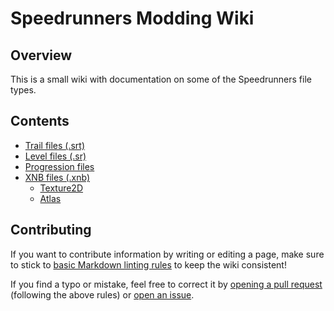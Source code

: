 
# Speedrunners Modding Wiki

## Overview

This is a small wiki with documentation on some of the Speedrunners file types.

## Contents

- [Trail files (.srt)](trail.md)
- [Level files (.sr)](level.md)
- [Progression files](progression_store.md)
- [XNB files (.xnb)](XNB/XNB.md)
  - [Texture2D](XNB/Texture2D.md)
  - [Atlas](XNB/atlas.md)

## Contributing

If you want to contribute information by writing or editing a page, make sure to stick to [basic Markdown linting rules](https://github.com/DavidAnson/vscode-markdownlint#rules) to keep the wiki consistent!

If you find a typo or mistake, feel free to correct it by [opening a pull request](https://github.com/commentsr/speedrunners-modding-wiki/compare) (following the above rules) or [open an issue](https://github.com/commentsr/speedrunners-modding-wiki/issues/new).
